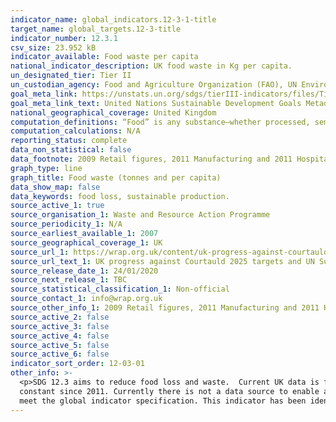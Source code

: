 ```yaml
---
indicator_name: global_indicators.12-3-1-title
target_name: global_targets.12-3-title
indicator_number: 12.3.1
csv_size: 23.952 kB
indicator_available: Food waste per capita 
national_indicator_description: UK food waste in Kg per capita. 
un_designated_tier: Tier II
un_custodian_agency: Food and Agriculture Organization (FAO), UN Environment (UNEP)
goal_meta_link: https://unstats.un.org/sdgs/tierIII-indicators/files/Tier3-12-03-01.pdf
goal_meta_link_text: United Nations Sustainable Development Goals Metadata (PDF 4.0 MB)
national_geographical_coverage: United Kingdom
computation_definitions: “Food” is any substance—whether processed, semi-processed, or raw—that is intended for human consumption. “Inedible parts” are components associated with a food that, in a particular food supply chain, are not intended to be consumed by humans.
computation_calculations: N/A 
reporting_status: complete 
data_non_statistical: false
data_footnote: 2009 Retail figures, 2011 Manufacturing and 2011 Hospitality and foodservice used as part of the 2007 12.3 baseline year totals
graph_type: line
graph_title: Food waste (tonnes and per capita)
data_show_map: false
data_keywords: food loss, sustainable production. 
source_active_1: true
source_organisation_1: Waste and Resource Action Programme 
source_periodicity_1: N/A
source_earliest_available_1: 2007
source_geographical_coverage_1: UK
source_url_1: https://wrap.org.uk/content/uk-progress-against-courtauld-2025-targets-and-un-sustainable-development-goal-123
source_url_text_1: UK progress against Courtauld 2025 targets and UN Sustainable Development Goal 12.3
source_release_date_1: 24/01/2020
source_next_release_1: TBC
source_statistical_classification_1: Non-official
source_contact_1: info@wrap.org.uk 
source_other_info_1: 2009 Retail figures, 2011 Manufacturing and 2011 Hospitality and foodservice used as part of the 2007 12.3 baseline year totals
source_active_2: false
source_active_3: false
source_active_4: false
source_active_5: false
source_active_6: false
indicator_sort_order: 12-03-01
other_info: >-
  <p>SDG 12.3 aims to reduce food loss and waste.  Current UK data is for food waste.</p> <p>Hospitality and Food Services data are a modelled result, based on changes in the number and types of hospitality and food service sites, and the assumption that food waste per site has remained
  constant since 2011. Currently there is not a data source to enable a UK-level estimate for food waste from this sector to be robustly estimated.</p> This indicator is being used as an approximation of the UN SDG Indicator. Where possible, we will work to identify or develop UK data to
  meet the global indicator specification. This indicator has been identified in collaboration with topic experts.
---
```

